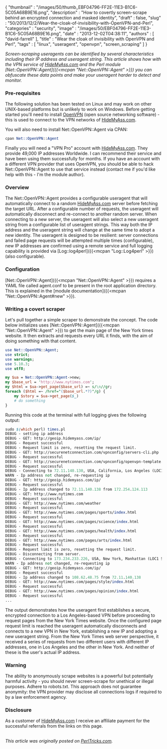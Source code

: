 {
   "thumbnail" : "/images/50/thumb_EBF04796-FF2E-11E3-B1C6-5C05A68B9E16.png",
   "description" : "How to covertly screen-scrape behind an encrypted connection and masked identity",
   "draft" : false,
   "slug" : "50/2013/12/2/Wear-the-cloak-of-invisibility-with-OpenVPN-and-Perl",
   "categories" : "security",
   "image" : "/images/50/EBF04796-FF2E-11E3-B1C6-5C05A68B9E16.png",
   "date" : "2013-12-02T04:38:11",
   "authors" : [
      "david-farrell"
   ],
   "title" : "Wear the cloak of invisibility with OpenVPN and Perl",
   "tags" : [
      "linux",
      "useragent",
      "openvpn",
      "screen_scraping"
   ]
}


*Screen-scraping useragents can be identified by several characteristics including their IP address and useragent string. This article shows how with the VPN service of [HideMyAss.com](http://hidemyass.com/vpn/r14824/) and the Perl module [Net::OpenVPN::Agent]({{<mcpan "Net::OpenVPN::Agent" >}}) you can obfuscate these data points and make your useragent harder to detect and monitor.*

### Pre-requisites

The following solution has been tested on Linux and may work on other UNIX-based platforms but is unlikely to work on Windows. Before getting started you'll need to install [OpenVPN](http://openvpn.net/index.php/open-source.html) (open source networking software) - this is used to connect to the VPN networks of [HideMyAss.com](http://hidemyass.com/vpn/r14824/).

You will also need to install Net::OpenVPN::Agent via CPAN:

```perl
cpan Net::OpenVPN::Agent
```

Finally you will need a "VPN Pro" account with [HideMyAss.com](http://hidemyass.com/vpn/r14824/). They provide 49,000 IP addresses Worldwide. I can recommend their service and have been using them successfully for months. If you have an account with a different VPN provider that uses OpenVPN, you should be able to hack Net::OpenVPN::Agent to use that service instead (contact me if you'd like help with this - I'm the module author).

### Overview

The Net::OpenVPN::Agent provides a configurable useragent that will automatically connect to a random [HideMyAss.com](http://hidemyass.com/vpn/r14824/) server before fetching the target URL. After a configurable number of requests, the useragent will automatically disconnect and re-connect to another random server. When connecting to a new server, the useragent will also select a new useragent string from a configurable list of useragent strings. This way both the IP address and the useragent string will change at the same time to adopt a new identity. The useragent is designed to be resilient: server connections and failed page requests will be attempted multiple times (configurable), new IP addresses are confirmed using a remote service and full logging capability is provided via [Log::log4perl]({{<mcpan "Log::Log4perl" >}}) (also configurable).

### Configuration

[Net::OpenVPN::Agent]({{<mcpan "Net::OpenVPN::Agent" >}}) requires a YAML file called agent.conf to be present in the root application directory. This is explained in the [module documentation]({{<mcpan "Net::OpenVPN::Agent#new" >}}).

### Writing a covert scraper

Let's pull together a simple scraper to demonstrate the concept. The code below initializes uses [Net::OpenVPN::Agent]({{<mcpan "Net::OpenVPN::Agent" >}}) to get the main page of the New York times website. It then extracts and requests every URL it finds, with the aim of doing something with that content.

```perl
use Net::OpenVPN::Agent;
use strict;
use warnings;
use 5.10.3;
use utf8;

my $ua = Net::OpenVPN::Agent->new;
my $base_url = 'http://www.nytimes.com';
my $html = $ua->get_page($base_url) =~ s/\n//gr;
foreach ($html =~ /href="($base_url.*?)"/g) {
    my $story = $ua->get_page($_)
    # do something
}
```

Running this code at the terminal with full logging gives the following output:

```perl
sudo $(which perl) times.pl
DEBUG - setting ip address
DEBUG - GET: http://geoip.hidemyass.com/ip/
DEBUG - Request successful
DEBUG - Request limit is zero, resetting the request limit.
DEBUG - GET: http://securenetconnection.com/vpnconfig/servers-cli.php
DEBUG - Request successful
DEBUG - GET: http://securenetconnection.com/vpnconfig/openvpn-template.ovpn
DEBUG - Request successful
DEBUG - Connecting to 72.11.140.130, USA, California, Los Angeles (LOC1 S4), us
WARN - Ip address not changed, re-requesting ip
DEBUG - GET: http://geoip.hidemyass.com/ip/
DEBUG - Request successful
DEBUG - Ip address changed to 72.11.140.138 from 172.254.124.113
DEBUG - GET: http://www.nytimes.com
DEBUG - Request successful
DEBUG - GET: http://www.nytimes.com/weather
DEBUG - Request successful
DEBUG - GET: http://www.nytimes.com/pages/sports/index.html
DEBUG - Request successful
DEBUG - GET: http://www.nytimes.com/pages/science/index.html
DEBUG - Request successful
DEBUG - GET: http://www.nytimes.com/pages/health/index.html
DEBUG - Request successful
DEBUG - GET: http://www.nytimes.com/pages/arts/index.html
DEBUG - Request successful
DEBUG - Request limit is zero, resetting the request limit.
DEBUG - Disconnecting from server.
DEBUG - Connecting to 173.234.233.226, USA, New York, Manhattan (LOC1 S3), us
WARN - Ip address not changed, re-requesting ip
DEBUG - GET: http://geoip.hidemyass.com/ip/
DEBUG - Request successful
DEBUG - Ip address changed to 108.62.48.75 from 72.11.140.138
DEBUG - GET: http://www.nytimes.com/pages/style/index.html
DEBUG - Request successful
DEBUG - GET: http://www.nytimes.com/pages/opinion/index.html
DEBUG - Request successful
...
```

The output demonstrates how the useragent first establishes a secure, encrypted connection to a Los Angeles-based VPN before proceeding to request pages from the New York Times website. Once the configured page request limit is reached the useragent automatically disconnects and connects to a new VPN in New York, establishing a new IP and adopting a new useragent string. From the New York Times web server perspective, it received a series of requests from two different users with different IP addresses, one in Los Angeles and the other in New York. And neither of these is the user's actual IP address.

### Warning

The ability to anonymously scrape websites is a powerful but potentially harmful activity - you should never screen-scrape for unethical or illegal purposes. Adhere to robots.txt. This approach does not guarantee anonymity: the VPN provider may disclose all connections logs if required to by a law enforcement agency.

### Disclosure

As a customer of [HideMyAss.com](http://hidemyass.com/vpn/r14824/) I receive an affiliate payment for the successful referrals from the links on this page.

\
*This article was originally posted on [PerlTricks.com](http://perltricks.com).*
